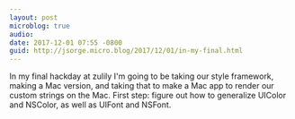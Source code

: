 ```yaml
---
layout: post
microblog: true
audio: 
date: 2017-12-01 07:55 -0800
guid: http://jsorge.micro.blog/2017/12/01/in-my-final.html
---
```

In my final hackday at zulily I'm going to be taking our style framework, making a Mac version, and taking that to make a Mac app to render our custom strings on the Mac. First step: figure out how to generalize UIColor and NSColor, as well as UIFont and NSFont.
